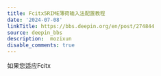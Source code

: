 ```yaml
---
title: Fcitx5RIME薄荷输入法配置教程
date: '2024-07-08'
linkTitle: https://bbs.deepin.org/en/post/274844
source: deepin_bbs
description:  mozixun 
disable_comments: true
---
```

如果您适应Fcitx

